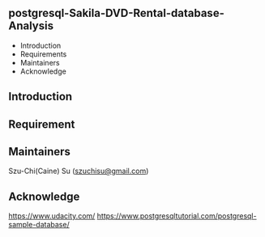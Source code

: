 postgresql-Sakila-DVD-Rental-database-Analysis
---------------------

 * Introduction
 * Requirements
 * Maintainers
 * Acknowledge

Introduction
---------------------

Requirement
---------------------


Maintainers
---------------------
Szu-Chi(Caine) Su (szuchisu@gmail.com)

Acknowledge
---------------------
https://www.udacity.com/
https://www.postgresqltutorial.com/postgresql-sample-database/
